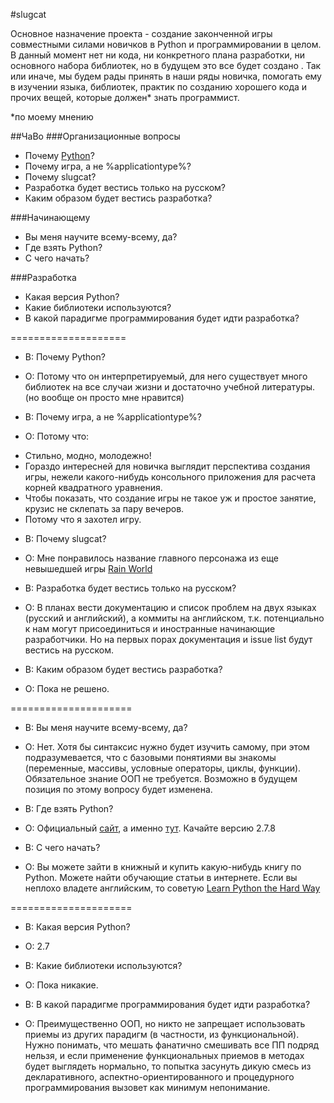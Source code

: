 #slugcat

Основное назначение проекта - создание законченной игры совместными силами новичков в Python и программировании в целом. В данный момент нет ни кода, ни конкретного плана разработки, ни основного набора библиотек, но в будущем это все будет создано . Так или иначе, мы будем рады принять в наши ряды новичка, помогать ему в изучении языка, библиотек, практик по созданию хорошего кода и прочих вещей, которые должен* знать программист.

*по моему мнению

##ЧаВо
###Организационные вопросы
* Почему [Python](python.org)?
* Почему игра, а не %applicationtype%?
* Почему slugcat?
* Разработка будет вестись только на русском?
* Каким образом будет вестись разработка?

###Начинающему
* Вы меня научите всему-всему, да?
* Где взять Python?
* С чего начать?

###Разработка
* Какая версия Python?
* Какие библиотеки используются?
* В какой парадигме программирования будет идти разработка?

====================
* В: Почему Python?
* О: Потому что он интерпретируемый, для него существует много библиотек на все случаи жизни и достаточно учебной литературы. (но вообще он просто мне нравится)

* В: Почему игра, а не %applicationtype%?
* О: Потому что:
- Стильно, модно, молодежно! 
- Гораздо интересней для новичка выглядит перспектива создания игры, нежели какого-нибудь консольного приложения для расчета корней квадратного уравнения.
- Чтобы показать, что создание игры не такое уж и простое занятие, крузис не склепать за пару вечеров.
- Потому что я захотел игру.

* В: Почему slugcat?
* О: Мне понравилось название главного персонажа из еще невышедшей игры [Rain World](http://joarportfolio.com/rainWorld.html)

* В: Разработка будет вестись только на русском?
* О: В планах вести документацию и список проблем на двух языках (русский и английский), а коммиты на английском, т.к. потенциально к нам могут присоединиться и иностранные начинающие разработчики. Но на первых порах документация и issue list будут вестись на русском.

* В: Каким образом будет вестись разработка?
* О: Пока не решено.

=====================
* В: Вы меня научите всему-всему, да?
* О: Нет. Хотя бы синтаксис нужно будет изучить самому, при этом подразумевается, что с базовыми понятиями вы знакомы (переменные, массивы, условные операторы, циклы, функции). Обязательное знание ООП не требуется. Возможно в будущем позиция по этому вопросу будет изменена.

* В: Где взять Python?
* О: Официальный [сайт](python.org), а именно [тут](https://www.python.org/downloads/). Качайте версию 2.7.8

* В: С чего начать?
* О: Вы можете зайти в книжный и купить какую-нибудь книгу по Python. Можете найти обучающие статьи в интернете. Если вы неплохо владете английским, то советую [Learn Python the Hard Way](learnpythonthehardway.org)

=====================
* В: Какая версия Python?
* О: 2.7

* В: Какие библиотеки используются?
* О: Пока никакие. 

* В: В какой парадигме программирования будет идти разработка?
* О: Преимущественно ООП, но никто не запрещает использовать приемы из других парадигм (в частности, из функциональной). Нужно понимать, что мешать фанатично смешивать все ПП подряд нельзя, и если применение функциональных приемов в методах будет выглядеть нормально, то попытка засунуть дикую смесь из декларативного, аспектно-ориентированного и процедурного программирования вызовет как минимум непонимание.


